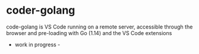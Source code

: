 # coder-golang

code-golang is VS Code running on a remote server, accessible through the browser and pre-loading with Go (1.14) and the VS Code extensions

- work in progress -

